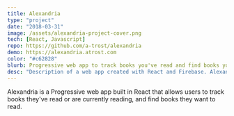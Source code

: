 ```yaml
---
title: Alexandria
type: "project"
date: "2018-03-31"
image: /assets/alexandria-project-cover.png
tech: [React, Javascript]
repo: https://github.com/a-trost/alexandria
demo: https://alexandria.atrost.com
color: "#c62828"
blurb: Progressive web app to track books you've read and find books you'd like to read.
desc: "Description of a web app created with React and Firebase. Alexandria is a progressive web app to track books you've read and find books you'd like to read."
---
```


Alexandria is a Progressive web app built in React that allows users to track books they've read or are currently reading, and find books they want to read.